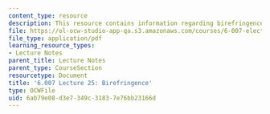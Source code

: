 ```yaml
---
content_type: resource
description: This resource contains information regarding birefringence.
file: https://ol-ocw-studio-app-qa.s3.amazonaws.com/courses/6-007-electromagnetic-energy-from-motors-to-lasers-spring-2011/6ab79e08d3e7349c31837e76bb23166d_MIT6_007S11_lec25.pdf
file_type: application/pdf
learning_resource_types:
- Lecture Notes
parent_title: Lecture Notes
parent_type: CourseSection
resourcetype: Document
title: '6.007 Lecture 25: Birefringence'
type: OCWFile
uid: 6ab79e08-d3e7-349c-3183-7e76bb23166d
---
```

